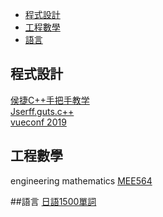 
- [程式設計](#程式設計)
- [工程數學](#工程數學)
- [語言](#語言)


## 程式設計

[侯捷C++手把手教学](https://www.bilibili.com/video/av19038490) <br/>
[Jserff.guts.c++](https://www.youtube.com/channel/UCIm-u7l65hp5jboSJrB7U5w) <br/>
[vueconf 2019](https://www.youtube.com/watch?v=AnoZheeH0Nk) <br/>


## 工程數學

engineering mathematics
[MEE564](https://www.youtube.com/watch?v=QM0ATZRlbKQ&list=PLMrJAkhIeNNR2W2sPWsYxfrxcASrUt_9j)

##語言
[日語1500單詞](https://www.youtube.com/watch?v=rhR8UBh3PAo&list=PLhN-jbLe4QCdeD12AIpipzWlRvojHzJl7)


